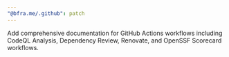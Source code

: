 ```yaml
---
"@bfra.me/.github": patch
---
```


Add comprehensive documentation for GitHub Actions workflows including CodeQL Analysis, Dependency Review, Renovate, and OpenSSF Scorecard workflows.
